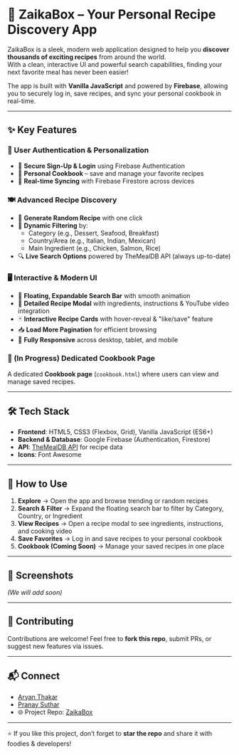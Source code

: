 # 🍳 ZaikaBox – Your Personal Recipe Discovery App  

ZaikaBox is a sleek, modern web application designed to help you **discover thousands of exciting recipes** from around the world.  
With a clean, interactive UI and powerful search capabilities, finding your next favorite meal has never been easier!  

The app is built with **Vanilla JavaScript** and powered by **Firebase**, allowing you to securely log in, save recipes, and sync your personal cookbook in real-time.  

---

## ✨ Key Features  

### 👤 User Authentication & Personalization  
- 🔑 **Secure Sign-Up & Login** using Firebase Authentication  
- 📖 **Personal Cookbook** – save and manage your favorite recipes  
- 🔄 **Real-time Syncing** with Firebase Firestore across devices  

### 🍽️ Advanced Recipe Discovery  
- 🎲 **Generate Random Recipe** with one click  
- 🧠 **Dynamic Filtering** by:  
  - Category (e.g., Dessert, Seafood, Breakfast)  
  - Country/Area (e.g., Italian, Indian, Mexican)  
  - Main Ingredient (e.g., Chicken, Salmon, Rice)  
- 🔍 **Live Search Options** powered by TheMealDB API (always up-to-date)  

### 🖥️ Interactive & Modern UI  
- 🔎 **Floating, Expandable Search Bar** with smooth animation  
- 📑 **Detailed Recipe Modal** with ingredients, instructions & YouTube video integration  
- 🃏 **Interactive Recipe Cards** with hover-reveal & "like/save" feature  
- 📥 **Load More Pagination** for efficient browsing  
- 📱 **Fully Responsive** across desktop, tablet, and mobile  

### 🚧 (In Progress) Dedicated Cookbook Page  
A dedicated **Cookbook page** (`cookbook.html`) where users can view and manage saved recipes.  

---

## 🛠️ Tech Stack  

- **Frontend**: HTML5, CSS3 (Flexbox, Grid), Vanilla JavaScript (ES6+)  
- **Backend & Database**: Google Firebase (Authentication, Firestore)  
- **API**: [TheMealDB API](https://www.themealdb.com/) for recipe data  
- **Icons**: Font Awesome  

---

## 🚀 How to Use  

1. **Explore** → Open the app and browse trending or random recipes  
2. **Search & Filter** → Expand the floating search bar to filter by Category, Country, or Ingredient  
3. **View Recipes** → Open a recipe modal to see ingredients, instructions, and cooking video  
4. **Save Favorites** → Log in and save recipes to your personal cookbook  
5. **Cookbook (Coming Soon)** → Manage your saved recipes in one place  

---

## 📸 Screenshots  

_(We will add soon)_  

---

## 🤝 Contributing  

Contributions are welcome! Feel free to **fork this repo**, submit PRs, or suggest new features via issues.  

---

## 📬 Connect  

- [Aryan Thakar](https://github.com/aryan9106)
- [Pranay Suthar](https://github.com/Pranay-Suthar)  
- 🌐 Project Repo: [ZaikaBox](https://github.com/Pranay-Suthar/ZAIKABOX)  

---

⭐ If you like this project, don’t forget to **star the repo** and share it with foodies & developers!  

